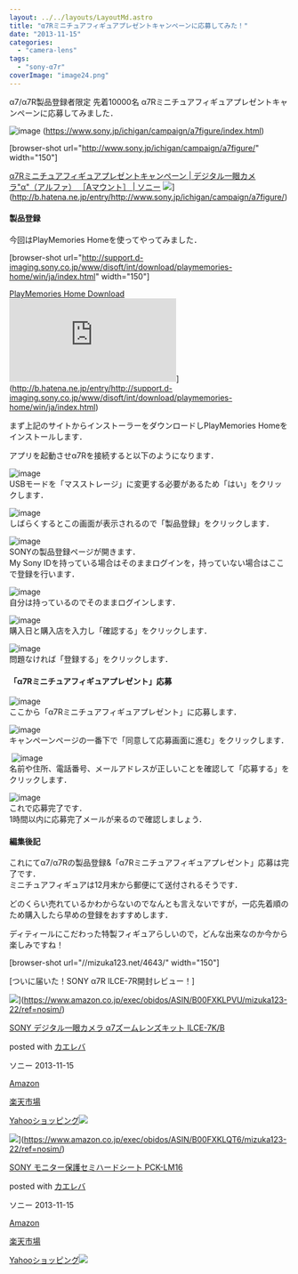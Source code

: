```yaml
---
layout: ../../layouts/LayoutMd.astro
title: "α7Rミニチュアフィギュアプレゼントキャンペーンに応募してみた！"
date: "2013-11-15"
categories: 
  - "camera-lens"
tags: 
  - "sony-α7r"
coverImage: "image24.png"
---
```


α7/α7R製品登録者限定 先着10000名 α7Rミニチュアフィギュアプレゼントキャンペーンに応募してみました．

![image](/archive/images/image24.png "image")
(https://www.sony.jp/ichigan/campaign/a7figure/index.html)

\[browser-shot url="http://www.sony.jp/ichigan/campaign/a7figure/" width="150"\]

[α7Rミニチュアフィギュアプレゼントキャンペーン | デジタル一眼カメラ"α"（アルファ） ［Aマウント］ | ソニー](http://www.sony.jp/ichigan/campaign/a7figure/) ![](http://b.hatena.ne.jp/entry/image/http://www.sony.jp/ichigan/campaign/a7figure/)](http://b.hatena.ne.jp/entry/http://www.sony.jp/ichigan/campaign/a7figure/)

#### 製品登録

今回はPlayMemories Homeを使ってやってみました．

\[browser-shot url="http://support.d-imaging.sony.co.jp/www/disoft/int/download/playmemories-home/win/ja/index.html" width="150"\]

[PlayMemories Home Download](http://support.d-imaging.sony.co.jp/www/disoft/int/download/playmemories-home/win/ja/index.html) ![](http://b.hatena.ne.jp/entry/image/http://support.d-imaging.sony.co.jp/www/disoft/int/download/playmemories-home/win/ja/index.html)](http://b.hatena.ne.jp/entry/http://support.d-imaging.sony.co.jp/www/disoft/int/download/playmemories-home/win/ja/index.html)

まず上記のサイトからインストーラーをダウンロードしPlayMemories Homeをインストールします．

アプリを起動させα7Rを接続すると以下のようになります．

![image](/archive/images/image14.png "image")  
USBモードを「マスストレージ」に変更する必要があるため「はい」をクリックします．

![image](/archive/images/image15.png "image")  
しばらくするとこの画面が表示されるので「製品登録」をクリックします．

![image](/archive/images/image16.png "image")  
SONYの製品登録ページが開きます．  
My Sony IDを持っている場合はそのままログインを，持っていない場合はここで登録を行います．

![image](/archive/images/image17.png "image")  
自分は持っているのでそのままログインします．

![image](/archive/images/image18.png "image")  
購入日と購入店を入力し「確認する」をクリックします．

![image](/archive/images/image19.png "image")  
問題なければ「登録する」をクリックします．

#### 「α7Rミニチュアフィギュアプレゼント」応募

![image](/archive/images/image20.png "image")  
ここから「α7Rミニチュアフィギュアプレゼント」に応募します．

![image](/archive/images/image21.png "image")  
キャンペーンページの一番下で「同意して応募画面に進む」をクリックします．

 ![image](/archive/images/image22.png "image")  
名前や住所、電話番号、メールアドレスが正しいことを確認して「応募する」をクリックします．

![image](/archive/images/image23.png "image")  
これで応募完了です．  
1時間以内に応募完了メールが来るので確認しましょう．

#### 編集後記

これにてα7/α7Rの製品登録&「α7Rミニチュアフィギュアプレゼント」応募は完了です．  
ミニチュアフィギュアは12月末から郵便にて送付されるそうです．

どのくらい売れているかわからないのでなんとも言えないですが，一応先着順のため購入したら早めの登録をおすすめします．

ディティールにこだわった特製フィギュアらしいので，どんな出来なのか今から楽しみですね！

\[browser-shot url="//mizuka123.net/4643/" width="150"\]

[ついに届いた！SONY α7R ILCE-7R開封レビュー！]

![](/archive/images/41oPuHlrymL._SL160_.jpg)](https://www.amazon.co.jp/exec/obidos/ASIN/B00FXKLPVU/mizuka123-22/ref=nosim/)

[SONY デジタル一眼カメラ α7ズームレンズキット ILCE-7K/B](https://www.amazon.co.jp/exec/obidos/ASIN/B00FXKLPVU/mizuka123-22/ref=nosim/)

posted with [カエレバ](http://kaereba.com)

ソニー 2013-11-15

[Amazon](http://www.amazon.co.jp/gp/search?keywords=ILCE-7K%2FB&__mk_ja_JP=%83J%83%5E%83J%83i&tag=mizuka123-22 "アマゾン")

[楽天市場](http://hb.afl.rakuten.co.jp/hgc/032b53ee.4b34c5ee.0f4a541e.f440145e/?pc=http%3A%2F%2Fsearch.rakuten.co.jp%2Fsearch%2Fmall%2FILCE-7K%252FB%2F-%2Ff.1-p.1-s.1-sf.0-st.A-v.2%3Fx%3D0%26scid%3Daf_ich_link_urltxt%26m%3Dhttp%3A%2F%2Fm.rakuten.co.jp%2F "楽天市場")

[Yahooショッピング![](//ad.jp.ap.valuecommerce.com/servlet/gifbanner?sid=3066752&pid=881990642)](//ck.jp.ap.valuecommerce.com/servlet/referral?sid=3066752&pid=881990642&vc_url=http%3A%2F%2Fshopping.search.yahoo.co.jp%2Fsearch%3FuIv%3Don%26ei%3DUTF-8%26tab_ex%3Dcommerce%26slider%3D0%26va%3DILCE-7K%252FB "Yahooショッピング")

![](/archive/images/31fE9-UxqjL._SL160_.jpg)](https://www.amazon.co.jp/exec/obidos/ASIN/B00FXKLQT6/mizuka123-22/ref=nosim/)

[SONY モニター保護セミハードシート PCK-LM16](https://www.amazon.co.jp/exec/obidos/ASIN/B00FXKLQT6/mizuka123-22/ref=nosim/)

posted with [カエレバ](http://kaereba.com)

ソニー 2013-11-15

[Amazon](http://www.amazon.co.jp/gp/search?keywords=PCK-LM16&__mk_ja_JP=%83J%83%5E%83J%83i&tag=mizuka123-22 "アマゾン")

[楽天市場](http://hb.afl.rakuten.co.jp/hgc/032b53ee.4b34c5ee.0f4a541e.f440145e/?pc=http%3A%2F%2Fsearch.rakuten.co.jp%2Fsearch%2Fmall%2FPCK-LM16%2F-%2Ff.1-p.1-s.1-sf.0-st.A-v.2%3Fx%3D0%26scid%3Daf_ich_link_urltxt%26m%3Dhttp%3A%2F%2Fm.rakuten.co.jp%2F "楽天市場")

[Yahooショッピング![](//ad.jp.ap.valuecommerce.com/servlet/gifbanner?sid=3066752&pid=881990642)](//ck.jp.ap.valuecommerce.com/servlet/referral?sid=3066752&pid=881990642&vc_url=http%3A%2F%2Fshopping.search.yahoo.co.jp%2Fsearch%3FuIv%3Don%26ei%3DUTF-8%26tab_ex%3Dcommerce%26slider%3D0%26va%3DPCK-LM16 "Yahooショッピング")
